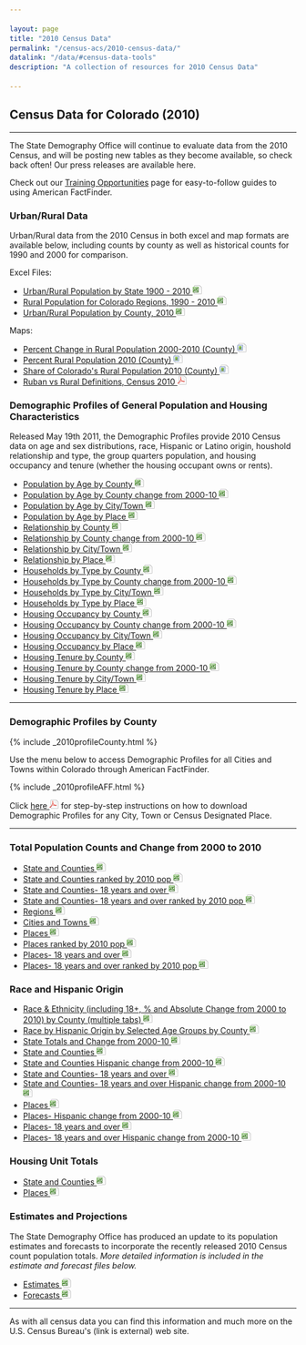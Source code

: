 ```yaml
---

layout: page
title: "2010 Census Data"
permalink: "/census-acs/2010-census-data/"
datalink: "/data/#census-data-tools"
description: "A collection of resources for 2010 Census Data"

---
```


## Census Data for Colorado (2010)

- - -

The State Demography Office will continue to evaluate data from the 2010 Census, and will be posting new tables as they become available, so check back often! Our press releases are available here.

Check out our [Training Opportunities](/demography/training#training) page for easy-to-follow guides to using American FactFinder.

### Urban/Rural Data

Urban/Rural data from the 2010 Census in both excel and map formats are available below, including counts by county as well as historical counts for 1990 and 2000 for comparison.

Excel Files:

- [Urban/Rural Population by State 1900 - 2010 ![xls](/images/page_white_excel.png 'download xls file')](https://dola.colorado.gov/gis-php/files/demog-docs/Rural%20Urban%20by%20State%201990%20to%202010.xls)
- [Rural Population for Colorado Regions, 1990 - 2010 ![xls](/images/page_white_excel.png 'download xls file')](https://dola.colorado.gov/gis-php/files/demog-docs/Rural%20by%20Region%20and%20Cnty%20and%20shares%2090-10.xls)
- [Urban/Rural Population by County, 2010 ![xls](/images/page_white_excel.png 'download xls file')](https://dola.colorado.gov/gis-php/files/demog-docs/Rural%20Urban%20by%20county%202010%202000.xls) 


Maps:

- [Percent Change in Rural Population 2000-2010 (County) ![image](/images/page_white_picture.png 'download image file')](https://dola.colorado.gov/gis-php/files/projects/thematic/Rural/PctChgRuralMap.png)
- [Percent Rural Population 2010 (County) ![image](/images/page_white_picture.png 'download image file')](https://dola.colorado.gov/gis-php/files/projects/thematic/Rural/PctRuralPopMap.png)
- [Share of Colorado\'s Rural Population 2010 (County) ![image](/images/page_white_picture.png 'download image file')](https://dola.colorado.gov/gis-php/files/projects/thematic/Rural/RuralSharePopMap.png)
- [Ruban vs Rural Definitions, Census 2010 ![pdf](/images/page_white_acrobat.png 'download pdf file')](https://dola.colorado.gov/gis-php/files/projects/thematic/Rural/UrbanRural.pdf)


### Demographic Profiles of General Population and Housing Characteristics

Released May 19th 2011, the Demographic Profiles provide 2010 Census data on age and sex distributions, race, Hispanic or Latino origin, houshold relationship and type, the group quarters population, and housing occupancy and tenure (whether the housing occupant owns or rents).

- [Population by Age by County ![xls](/images/page_white_excel.png 'download xls file')](https://dola.colorado.gov/dlg/demog/2010data/demographicprofiles/PopulationByAge2010_County.xls)
- [Population by Age by County change from 2000-10 ![xls](/images/page_white_excel.png 'download xls file')](https://dola.colorado.gov/dlg/demog/2010data/demographicprofiles/PopulationByAge2010vs2000_County.xls)
- [Population by Age by City/Town ![xls](/images/page_white_excel.png 'download xls file')](https://dola.colorado.gov/dlg/demog/2010data/demographicprofiles/PopulationByAge2010_IncorporatedPlace.xls)
- [Population by Age by Place ![xls](/images/page_white_excel.png 'download xls file')](https://dola.colorado.gov/dlg/demog/2010data/demographicprofiles/PopulationByAge2010_Place.xls)
- [Relationship by County ![xls](/images/page_white_excel.png 'download xls file')](https://dola.colorado.gov/dlg/demog/2010data/demographicprofiles/Relationship2010_County.xls)
- [Relationship by County change from 2000-10 ![xls](/images/page_white_excel.png 'download xls file')](https://dola.colorado.gov/dlg/demog/2010data/demographicprofiles/Relationship2010vs2000_County.xls)
- [Relationship by City/Town ![xls](/images/page_white_excel.png 'download xls file')](https://dola.colorado.gov/dlg/demog/2010data/demographicprofiles/Relationship2010_IncorporatedPlace.xls)
- [Relationship by Place ![xls](/images/page_white_excel.png 'download xls file')](https://dola.colorado.gov/dlg/demog/2010data/demographicprofiles/Relationship2010_Place.xls)
- [Households by Type by County ![xls](/images/page_white_excel.png 'download xls file')](https://dola.colorado.gov/dlg/demog/2010data/demographicprofiles/HouseholdsByType2010_County.xls)
- [Households by Type by County change from 2000-10 ![xls](/images/page_white_excel.png 'download xls file')](https://dola.colorado.gov/dlg/demog/2010data/demographicprofiles/HouseholdsByType2010vs2000_County.xls)
- [Households by Type by City/Town ![xls](/images/page_white_excel.png 'download xls file')](https://dola.colorado.gov/dlg/demog/2010data/demographicprofiles/HouseholdsByType2010_IncorporatedPlace.xls)
- [Households by Type by Place ![xls](/images/page_white_excel.png 'download xls file')](https://dola.colorado.gov/dlg/demog/2010data/demographicprofiles/HouseholdsByType2010_Place.xls)
- [Housing Occupancy by County ![xls](/images/page_white_excel.png 'download xls file')](https://dola.colorado.gov/dlg/demog/2010data/demographicprofiles/HousingOccupancy2010_County.xls)
- [Housing Occupancy by County change from 2000-10 ![xls](/images/page_white_excel.png 'download xls file')](https://dola.colorado.gov/dlg/demog/2010data/demographicprofiles/HousingOccupancy2010vs2000_County.xls)
- [Housing Occupancy by City/Town ![xls](/images/page_white_excel.png 'download xls file')](https://dola.colorado.gov/dlg/demog/2010data/demographicprofiles/HousingOccupancy2010_IncorporatedPlace.xls)
- [Housing Occupancy by Place ![xls](/images/page_white_excel.png 'download xls file')](https://dola.colorado.gov/dlg/demog/2010data/demographicprofiles/HousingOccupancy2010_Place.xls)
- [Housing Tenure by County ![xls](/images/page_white_excel.png 'download xls file')](https://dola.colorado.gov/dlg/demog/2010data/demographicprofiles/HousingTenure2010_County.xls)
- [Housing Tenure by County change from 2000-10 ![xls](/images/page_white_excel.png 'download xls file')](https://dola.colorado.gov/dlg/demog/2010data/demographicprofiles/HousingTenure2010vs2000_County.xls)
- [Housing Tenure by City/Town ![xls](/images/page_white_excel.png 'download xls file')](https://dola.colorado.gov/dlg/demog/2010data/demographicprofiles/HousingTenure2010_IncorporatedPlace.xls)
- [Housing Tenure by Place ![xls](/images/page_white_excel.png 'download xls file')](https://dola.colorado.gov/dlg/demog/2010data/demographicprofiles/HousingTenure2010_Place.xls)

----

### Demographic Profiles by County

{% include _2010profileCounty.html %}

Use the menu below to access Demographic Profiles for all Cities and Towns within Colorado through American FactFinder.

{% include _2010profileAFF.html %}

Click [here ![pdf](/images/page_white_acrobat.png 'download pdf file')](https://dola.colorado.gov/dlg/demog/2010data/Accessing%20the%20Demographic%20Profile%20for%20a%20City_April13.pdf) for step-by-step instructions on how to download Demographic Profiles for any City, Town or Census Designated Place.

----

### Total Population Counts and Change from 2000 to 2010

- [State and Counties ![xls](/images/page_white_excel.png 'download xls file')](https://dola.colorado.gov/dlg/demog/2010data/total%20pop%20change%20counties.xls)
- [State and Counties ranked by 2010 pop ![xls](/images/page_white_excel.png 'download xls file')](https://dola.colorado.gov/dlg/demog/2010data/total%20pop%20change%20counties_ranked.xls)
- [State and Counties- 18 years and over ![xls](/images/page_white_excel.png 'download xls file')](https://dola.colorado.gov/dlg/demog/2010data/total%20pop%20change%20counties%2018.xls)
- [State and Counties- 18 years and over ranked by 2010 pop ![xls](/images/page_white_excel.png 'download xls file')](https://dola.colorado.gov/dlg/demog/2010data/total%20pop%20change%20counties%2018_ranked.xls)
- [Regions ![xls](/images/page_white_excel.png 'download xls file')](https://dola.colorado.gov/dlg/demog/2010data/total%20pop%20change%20region.xls)
- [Cities and Towns ![xls](/images/page_white_excel.png 'download xls file')](https://dola.colorado.gov/dlg/demog/2010data/total%20pop%20change.xls)
- [Places ![xls](/images/page_white_excel.png 'download xls file')](https://dola.colorado.gov/dlg/demog/2010data/total%20pop%20change%20muni.xls)
- [Places ranked by 2010 pop ![xls](/images/page_white_excel.png 'download xls file')](https://dola.colorado.gov/dlg/demog/2010data/total%20pop%20change%20muni_ranked.xls)
- [Places- 18 years and over ![xls](/images/page_white_excel.png 'download xls file')](https://dola.colorado.gov/dlg/demog/2010data/total%20pop%20change%20muni%2018.xls)
- [Places- 18 years and over ranked by 2010 pop ![xls](/images/page_white_excel.png 'download xls file')](https://dola.colorado.gov/dlg/demog/2010data/total%20pop%20change%20muni%2018_ranked.xls)


### Race and Hispanic Origin

- [Race & Ethnicity (including 18+, % and Absolute Change from 2000 to 2010) by County (multiple tabs) ![xls](/images/page_white_excel.png 'download xls file')](https://dola.colorado.gov/dlg/demog/2010data/race%20and%20hispanic%20origin%20counties_change2000to2010.xls)
- [Race by Hispanic Origin by Selected Age Groups by County ![xls](/images/page_white_excel.png 'download xls file')](https://dola.colorado.gov/dlg/demog/2010data/RaceByHispanicOriginbyAgeCounties.xlsx)
- [State Totals and Change from 2000-10 ![xls](/images/page_white_excel.png 'download xls file')](https://dola.colorado.gov/dlg/demog/2010data/race%20and%20hispanic%20origin%20state_2000%202010.xls)
- [State and Counties ![xls](/images/page_white_excel.png 'download xls file')](https://dola.colorado.gov/dlg/demog/2010data/race%20and%20hispanic%20origin%20counties.xls)
- [State and Counties Hispanic change from 2000-10 ![xls](/images/page_white_excel.png 'download xls file')](https://dola.colorado.gov/dlg/demog/2010data/hispanic%20change%20counties.xls)
- [State and Counties- 18 years and over ![xls](/images/page_white_excel.png 'download xls file')](https://dola.colorado.gov/dlg/demog/2010data/race%20and%20hispanic%20origin%20counties_18%20and%20over.xls)
- [State and Counties- 18 years and over Hispanic change from 2000-10 ![xls](/images/page_white_excel.png 'download xls file')](https://dola.colorado.gov/dlg/demog/2010data/hispanic%20change%20counties_18%20and%20over.xls)
- [Places ![xls](/images/page_white_excel.png 'download xls file')](https://dola.colorado.gov/dlg/demog/2010data/race%20and%20hispanic%20origin%20muni.xls)
- [Places- Hispanic change from 2000-10 ![xls](/images/page_white_excel.png 'download xls file')](https://dola.colorado.gov/dlg/demog/2010data/hispanic%20change%20muni.xls)
- [Places- 18 years and over ![xls](/images/page_white_excel.png 'download xls file')](https://dola.colorado.gov/dlg/demog/2010data/race%20and%20hispanic%20origin%20muni_18%20and%20over.xls)
- [Places- 18 years and over Hispanic change from 2000-10 ![xls](/images/page_white_excel.png 'download xls file')](https://dola.colorado.gov/dlg/demog/2010data/hispanic%20change%20muni_18%20and%20over.xls)


### Housing Unit Totals

- [State and Counties ![xls](/images/page_white_excel.png 'download xls file')](https://dola.colorado.gov/dlg/demog/2010data/housing%20units%20counties.xls)
- [Places ![xls](/images/page_white_excel.png 'download xls file')](https://dola.colorado.gov/dlg/demog/2010data/housing%20units%20muni.xls)


### Estimates and Projections

The State Demography Office has produced an update to its population estimates and forecasts to incorporate the recently released 2010 Census count population totals. *More detailed information is included in the estimate and forecast files below.*

- [Estimates ![xls](/images/page_white_excel.png 'download xls file')](https://dola.colorado.gov/dlg/demog/2010data/popbycountyandmuni_2010to2020_revisedformular.xls)
- [Forecasts ![xls](/images/page_white_excel.png 'download xls file')](https://dola.colorado.gov/dlg/demog/2010data/UpdatedPreliminaryProjections.xls)

----

As with all census data you can find this information and much more on the U.S. Census Bureau\'s (link is external) web site.

 